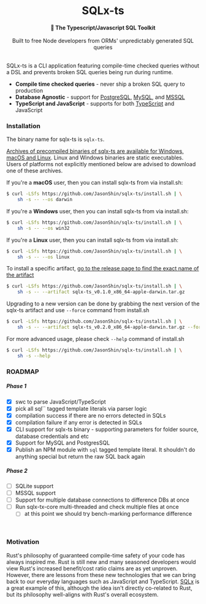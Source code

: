 <h1 align="center">SQLx-ts</h1>
<div align="center">
 <strong>
   🧰 The Typescript/Javascript SQL Toolkit
 </strong>
</div>

<br />

<div align="center">
Built to free Node developers from ORMs' unpredictably generated SQL queries
</div>

<br />

SQLx-ts is a CLI application featuring compile-time checked queries without a DSL and prevents broken SQL queries being run during runtime.

- **Compile time checked queries** - never ship a broken SQL query to production
- **Database Agnostic** - support for [PostgreSQL](http://postgresql.org/), [MySQL](https://www.mysql.com/), and [MSSQL](https://www.microsoft.com/en-us/sql-server)
- **TypeScript and JavaScript** - supports for both [TypeScript](https://www.typescriptlang.org/) and JavaScript

### Installation

The binary name for sqlx-ts is `sqlx-ts`.

[Archives of precompiled binaries of sqlx-ts are available for Windows, macOS and Linux](https://github.com/JasonShin/sqlx-ts/releases). Linux and Windows binaries are static executables. Users of platforms not explicitly mentioned below are advised to download one of these archives.

If you're a **macOS** user, then you can install sqlx-ts from via install.sh:

```bash
$ curl -LSfs https://github.com/JasonShin/sqlx-ts/install.sh | \
    sh -s -- --os darwin
```

If you're a **Windows** user, then you can install sqlx-ts from via install.sh:

```bash
$ curl -LSfs https://github.com/JasonShin/sqlx-ts/install.sh | \
    sh -s -- --os win32
```

If you're a **Linux** user, then you can install sqlx-ts from via install.sh:

```bash
$ curl -LSfs https://github.com/JasonShin/sqlx-ts/install.sh | \
    sh -s -- --os linux
```

To install a specific artifact, [go to the release page to find the exact name of the artifact](https://github.com/JasonShin/sqlx-ts/releases)

```bash
$ curl -LSfs https://github.com/JasonShin/sqlx-ts/install.sh | \
    sh -s -- --artifact sqlx-ts_v0.1.0_x86_64-apple-darwin.tar.gz
```

Upgrading to a new version can be done by grabbing the next version of the sqlx-ts artifact and use `--force` command from install.sh

```bash
$ curl -LSfs https://github.com/JasonShin/sqlx-ts/install.sh | \
    sh -s -- --artifact sqlx-ts_v0.2.0_x86_64-apple-darwin.tar.gz --force
```

For more advanced usage, please check `--help` command of install.sh

```bash
$ curl -LSfs https://github.com/JasonShin/sqlx-ts/install.sh | \
    sh -s --help
```

### ROADMAP

##### Phase 1

- [x] swc to parse JavaScript/TypeScript
- [x] pick all sql`` tagged template literals via parser logic
- [x] compilation success if there are no errors detected in SQLs
- [x] compilation failure if any error is detected in SQLs
- [x] CLI support for sqlx-ts binary - supporting parameters for folder source, database credentials and etc
- [x] Support for MySQL and PostgresSQL
- [x] Publish an NPM module with `sql` tagged template literal. It shouldn't do anything special but return the raw SQL back again

##### Phase 2

- [ ] SQLite support
- [ ] MSSQL support
- [ ] Support for multiple database connections to difference DBs at once
- [ ] Run sqlx-tx-core multi-threaded and check multiple files at once
  - [ ] at this point we should try bench-marking performance difference

<br />

### Motivation

Rust's philosophy of guaranteed compile-time safety of your code has always inspired me. Rust is still new and many seasoned developers would view Rust's increased benefit/cost ratio claims are as yet unproven. However, there are lessons from these new technologies that we can bring back to our everyday languages such as JavaScript and TypeScript. [SQLx](https://github.com/launchbadge/sqlx) is a great example of this, although the idea isn't directly co-related to Rust, but its philosophy well-aligns with Rust's overall ecosystem.
